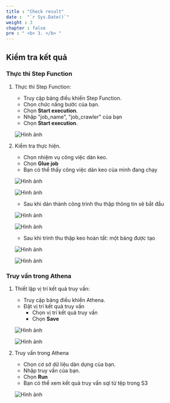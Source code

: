 ```yaml
---
title : "Check result"
date :  "`r Sys.Date()`" 
weight : 3
chapter : false
pre : " <b> 3. </b> "
---
```

## Kiểm tra kết quả


### Thực thi Step Function

1. Thực thi Step Function:
   - Truy cập bảng điều khiển Step Function.
   - Chọn chức năng bước của bạn.
   - Chọn **Start execution**.
   - Nhập "job_name", "job_crawler" của bạn
   - Chọn **Start execution**.

   ![Hình ảnh](/repo_pmt_ws-001/images/3/088.png?featherlight=false&width=90pc)

2. Kiểm tra thực hiện.
   - Chọn nhiệm vụ công việc dán keo.
   - Chọn **Glue job**
   - Bạn có thể thấy công việc dán keo của mình đang chạy

   ![Hình ảnh](/repo_pmt_ws-001/images/3/087.png?featherlight=false&width=90pc)

   ![Hình ảnh](/repo_pmt_ws-001/images/3/091.png?featherlight=false&width=90pc)

   - Sau khi dán thành công trình thu thập thông tin sẽ bắt đầu

   ![Hình ảnh](/repo_pmt_ws-001/images/3/096.png?featherlight=false&width=90pc)

   ![Hình ảnh](/repo_pmt_ws-001/images/3/091.png?featherlight=false&width=90pc)

   - Sau khi trình thu thập keo hoàn tất: một bảng được tạo

   ![Hình ảnh](/repo_pmt_ws-001/images/3/100.png?featherlight=false&width=90pc)

   ![Hình ảnh](/repo_pmt_ws-001/images/3/101.png?featherlight=false&width=90pc)

### Truy vấn trong Athena
1. Thiết lập vị trí kết quả truy vấn:
   - Truy cập bảng điều khiển Athena.
   - Đặt vị trí kết quả truy vấn
      - Chọn vị trí kết quả truy vấn
      - Chọn **Save**

   ![Hình ảnh](/repo_pmt_ws-001/images/3/102.png?featherlight=false&width=90pc)

   ![Hình ảnh](/repo_pmt_ws-001/images/3/103.png?featherlight=false&width=90pc)
2. Truy vấn trong Athena
   - Chọn cơ sở dữ liệu dàn dựng của bạn.
   - Nhập truy vấn của bạn.
   - Chọn **Run**
   - Bạn có thể xem kết quả truy vấn sql từ tệp trong S3

   ![Hình ảnh](/repo_pmt_ws-001/images/3/104.png?featherlight=false&width=90pc)